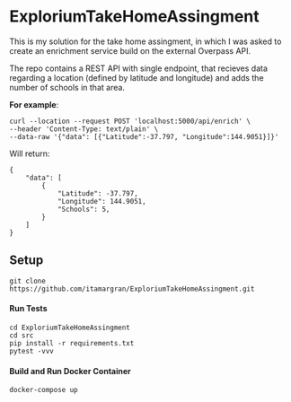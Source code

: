 # ExploriumTakeHomeAssingment

This is my solution for the take home assingment, in which I was asked to create an enrichment service build on the external Overpass API.

The repo contains a REST API with single endpoint, that recieves data regarding a location (defined by latitude and longitude) and adds the number of schools in that area.

**For example**:

```
curl --location --request POST 'localhost:5000/api/enrich' \
--header 'Content-Type: text/plain' \
--data-raw '{"data": [{"Latitude":-37.797, "Longitude":144.9051}]}'
```

 Will return:
```
{
    "data": [
        {
            "Latitude": -37.797,
            "Longitude": 144.9051,
            "Schools": 5,
        }
    ]
}
``` 
 ## Setup
 ```
 git clone https://github.com/itamargran/ExploriumTakeHomeAssingment.git
 ```
 #### Run Tests
 ```
 cd ExploriumTakeHomeAssingment
 cd src
 pip install -r requirements.txt
 pytest -vvv
 ```
 #### Build and Run Docker Container
 ```
 docker-compose up
 ```
 
 
